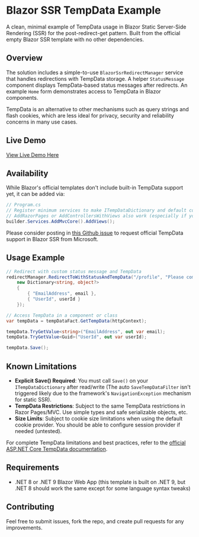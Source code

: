# Blazor SSR TempData Example

A clean, minimal example of TempData usage in Blazor Static Server-Side Rendering (SSR) for the post-redirect-get pattern. Built from the official empty Blazor SSR template with no other dependencies.

## Overview

The solution includes a simple-to-use `BlazorSsrRedirectManager` service that handles redirections with TempData storage. A helper `StatusMessage` component displays TempData-based status messages after redirects. An example `Home` form demonstrates access to TempData in Blazor components. 

TempData is an alternative to other mechanisms such as query strings and flash cookies, which are less ideal for privacy, security and reliability concerns in many use cases.

## Live Demo

[View Live Demo Here](https://blazor-ssr-temp-data-demo.azurewebsites.net/)

## Availability

While Blazor's official templates don't include built-in TempData support yet, it can be added via:

```csharp
// Program.cs
// Register minimum services to make ITempDataDictionary and default cookie provider available via DI.
// AddRazorPages or AddControllersWithViews also work (especially if you need those in your project)
builder.Services.AddMvcCore().AddViews();
```
Please consider posting in [this Github issue](https://github.com/dotnet/aspnetcore/issues/49683) to request official TempData support in Blazor SSR from Microsoft.

## Usage Example

```csharp
// Redirect with custom status message and TempData
redirectManager.RedirectToWithStatusAndTempData("/profile", "Please complete your profile",
    new Dictionary<string, object?> 
    {
        { "EmailAddress", email },
        { "UserId", userId }
    });
```

```csharp
// Access TempData in a component or class
var tempData = tempDataFact.GetTempData(httpContext);      

tempData.TryGetValue<string>("EmailAddress", out var email);
tempData.TryGetValue<Guid>("UserId", out var userId);

tempData.Save();
```

## Known Limitations

- **Explicit Save() Required**: You must call `Save()` on your `ITempDataDictionary` after read/write (The auto `SaveTempDataFilter` isn't triggered likely due to the framework's `NavigationException` mechanism for static SSR).
- **TempData Restrictions**: Subject to the same TempData restrictions in Razor Pages/MVC. Use simple types and safe serializable objects, etc.
- **Size Limits**: Subject to cookie size limitations when using the default cookie provider. You should be able to configure session provider if needed (untested).

For complete TempData limitations and best practices, refer to the [official ASP.NET Core TempData documentation](https://docs.microsoft.com/en-us/aspnet/core/fundamentals/app-state#tempdata).

## Requirements

- .NET 8 or .NET 9 Blazor Web App (this template is built on .NET 9, but .NET 8 should work the same except for some language syntax tweaks)

## Contributing

Feel free to submit issues, fork the repo, and create pull requests for any improvements.
